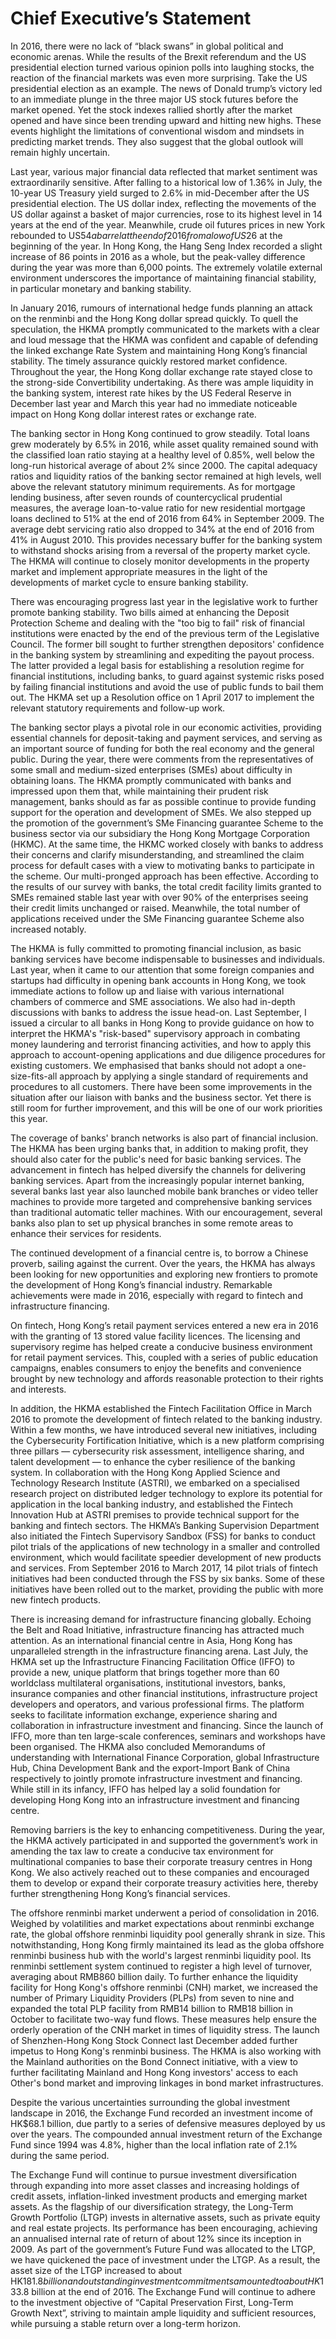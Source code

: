 # Chief Executive’s Statement

In 2016, there were no lack of “black swans” in global political and economic arenas. While the results of the Brexit referendum and the US presidential election turned various opinion polls into laughing stocks, the reaction of the financial markets was even more surprising. Take the US presidential election as an example. The news of Donald trump’s victory led to an immediate plunge in the three major US stock futures before the market opened. Yet the stock indexes rallied shortly after the market opened and have since been trending upward and hitting new highs. These events highlight the limitations of conventional wisdom and mindsets in predicting market trends. They also suggest that the global outlook will remain highly uncertain.

Last year, various major financial data reflected that market sentiment was extraordinarily sensitive. After falling to a historical low of 1.36% in July, the 10-year US Treasury yield surged to 2.6% in mid-December after the US presidential election. The US dollar index, reflecting the movements of the US dollar against a basket of major currencies, rose to its highest level in 14 years at the end of the year. Meanwhile, crude oil futures prices in new York rebounded to US$54 a barrel at the end of 2016 from a low of US$26 at the beginning of the year. In Hong Kong, the Hang Seng Index recorded a slight increase of 86 points in 2016 as a whole, but the peak-valley difference during the year was more than 6,000 points. The extremely volatile external environment underscores the importance of maintaining financial stability, in particular monetary and banking stability.

In January 2016, rumours of international hedge funds planning an attack on the renminbi and the Hong Kong dollar spread quickly. To quell the speculation, the HKMA promptly communicated to the markets with a clear and loud message that the HKMA was confident and capable of defending the linked exchange Rate System and maintaining Hong Kong’s financial stability. The timely assurance quickly restored market confidence. Throughout the year, the Hong Kong dollar exchange rate stayed close to the strong-side Convertibility undertaking. As there was ample liquidity in the banking system, interest rate hikes by the US Federal Reserve in December last year and March this year had no immediate noticeable impact on Hong Kong dollar interest rates or exchange rate.

The banking sector in Hong Kong continued to grow steadily. Total loans grew moderately by 6.5% in 2016, while asset quality remained sound with the classified loan ratio staying at a healthy level of 0.85%, well below the long-run historical average of about 2% since 2000. The capital adequacy ratios and liquidity ratios of the banking sector remained at high levels, well above the relevant statutory minimum requirements. As for mortgage lending business, after seven rounds of countercyclical prudential measures, the average Ioan-to-value ratio for new residential mortgage loans declined to 51% at the end of 2016 from 64% in September 2009. The average debt servicing ratio also dropped to 34% at the end of 2016 from 41% in August 2010. This provides necessary buffer for the banking system to withstand shocks arising from a reversal of the property market cycle. The HKMA will continue to closely monitor developments in the property market and implement appropriate measures in the light of the developments of market cycle to ensure banking stability.

There was encouraging progress last year in the legislative work to further promote banking stability. Two bills aimed at enhancing the Deposit Protection Scheme and dealing with the "too big to fail" risk of financial institutions were enacted by the end of the previous term of the Legislative Council. The former bill sought to further strengthen depositors' confidence in the banking system by streamlining and expediting the payout process. The latter provided a legal basis for establishing a resolution regime for financial institutions, including banks, to guard against systemic risks posed by failing financial institutions and avoid the use of public funds to bail them out. The HKMA set up a Resolution office on 1 April 2017 to implement the relevant statutory requirements and follow-up work.

The banking sector plays a pivotal role in our economic activities, providing essential channels for deposit-taking and payment services, and serving as an important source of funding for both the real economy and the general public. During the year, there were comments from the representatives of some small and medium-sized enterprises (SMEs) about difficulty in obtaining loans. The HKMA promptly communicated with banks and impressed upon them that, while maintaining their prudent risk management, banks should as far as possible continue to provide funding support for the operation and development of SMEs. We also stepped up the promotion of the government’s SMe Financing guarantee Scheme to the business sector via our subsidiary the Hong Kong Mortgage Corporation (HKMC). At the same time, the HKMC worked closely with banks to address their concerns and clarify misunderstanding, and streamlined the claim process for default cases with a view to motivating banks to participate in the scheme. Our multi-pronged approach has been effective. According to the results of our survey with banks, the total credit facility limits granted to SMEs remained stable last year with over 90% of the enterprises seeing their credit limits unchanged or raised. Meanwhile, the total number of applications received under the SMe Financing guarantee Scheme also increased notably.

The HKMA is fully committed to promoting financial inclusion, as basic banking services have become indispensable to businesses and individuals. Last year, when it came to our attention that some foreign companies and startups had difficulty in opening bank accounts in Hong Kong, we took immediate actions to follow up and liaise with various international chambers of commerce and SME associations. We also had in-depth discussions with banks to address the issue head-on. Last September, I issued a circular to all banks in Hong Kong to provide guidance on how to interpret the HKMA's "risk-based" supervisory approach in combating money laundering and terrorist financing activities, and how to apply this approach to account-opening applications and due diligence procedures for existing customers. We emphasised that banks should not adopt a one-size-fits-all approach by applying a single standard of requirements and procedures to all customers. There have been some improvements in the situation after our liaison with banks and the business sector. Yet there is still room for further improvement, and this will be one of our work priorities this year.

The coverage of banks' branch networks is also part of financial inclusion. The HKMA has been urging banks that, in addition to making profit, they should also cater for the public's need for basic banking services. The advancement in fintech has helped diversify the channels for delivering banking services. Apart from the increasingly popular internet banking, several banks last year also launched mobile bank branches or video teller machines to provide more targeted and comprehensive banking services than traditional automatic teller machines. With our encouragement, several banks also plan to set up physical branches in some remote areas to enhance their services for residents.

The continued development of a financial centre is, to borrow a Chinese proverb, sailing against the current. Over the years, the HKMA has always been looking for new opportunities and exploring new frontiers to promote the development of Hong Kong’s financial industry. Remarkable achievements were made in 2016, especially with regard to fintech and infrastructure financing.

On fintech, Hong Kong’s retail payment services entered a new era in 2016 with the granting of 13 stored value facility licences. The licensing and supervisory regime has helped create a conducive business environment for retail payment services. This, coupled with a series of public education campaigns, enables consumers to enjoy the benefits and convenience brought by new technology and affords reasonable protection to their rights and interests.

In addition, the HKMA established the Fintech Facilitation Office in March 2016 to promote the development of fintech related to the banking industry. Within a few months, we have introduced several new initiatives, including the Cybersecurity Fortification Initiative, which is a new platform comprising three pillars — cybersecurity risk assessment, intelligence sharing, and talent development — to enhance the cyber resilience of the banking system. In collaboration with the Hong Kong Applied Science and Technology Research Institute (ASTRI), we embarked on a specialised research project on distributed ledger technology to explore its potential for application in the local banking industry, and established the Fintech Innovation Hub at ASTRI premises to provide technical support for the banking and fintech sectors. The HKMA’s Banking Supervision Department also initiated the Fintech Supervisory Sandbox (FSS) for banks to conduct pilot trials of the applications of new technology in a smaller and controlled environment, which would facilitate speedier development of new products and services. From September 2016 to March 2017, 14 pilot trials of fintech initiatives had been conducted through the FSS by six banks. Some of these initiatives have been rolled out to the market, providing the public with more new fintech products.

There is increasing demand for infrastructure financing globally. Echoing the Belt and Road Initiative, infrastructure financing has attracted much attention. As an international financial centre in Asia, Hong Kong has unparalleled strength in the infrastructure financing arena. Last July, the HKMA set up the Infrastructure Financing Facilitation Office (IFFO) to provide a new, unique platform that brings together more than 60 worldclass multilateral organisations, institutional investors, banks, insurance companies and other financial institutions, infrastructure project developers and operators, and various professional firms. The platform seeks to facilitate information exchange, experience sharing and collaboration in infrastructure investment and financing. Since the launch of IFFO, more than ten large-scale conferences, seminars and workshops have been organised. The HKMA also concluded Memorandums of understanding with International Finance Corporation, global Infrastructure Hub, China Development Bank and the export-Import Bank of China respectively to jointly promote infrastructure investment and financing. While still in its infancy, IFFO has helped lay a solid foundation for developing Hong Kong into an infrastructure investment and financing centre.

Removing barriers is the key to enhancing competitiveness. During the year, the HKMA actively participated in and supported the government’s work in amending the tax law to create a conducive tax environment for multinational companies to base their corporate treasury centres in Hong Kong. We also actively reached out to these companies and encouraged them to develop or expand their corporate treasury activities here, thereby further strengthening Hong Kong’s financial services.

The offshore renminbi market underwent a period of consolidation in 2016. Weighed by volatilities and market expectations about renminbi exchange rate, the global offshore renminbi liquidity pool generally shrank in size. This notwithstanding, Hong Kong firmly maintained its lead as the globa offshore renminbi business hub with the world's largest renminbi liquidity pool. Its renminbi settlement system continued to register a high level of turnover, averaging about RMB860 billion daily. To further enhance the liquidity facility for Hong Kong's offshore renminbi (CNH) market, we increased the number of Primary Liquidity Providers (PLPs) from seven to nine and expanded the total PLP facility from RMB14 billion to RMB18 billion in October to facilitate two-way fund flows. These measures help ensure the orderly operation of the CNH market in times of liquidity stress. The launch of Shenzhen-Hong Kong Stock Connect last December added further impetus to Hong Kong's renminbi business. The HKMA is also working with the Mainland authorities on the Bond Connect initiative, with a view to further facilitating Mainland and Hong Kong investors' access to each Other's bond market and improving linkages in bond market infrastructures.

Despite the various uncertainties surrounding the global investment landscape in 2016, the Exchange Fund recorded an investment income of HK$68.1 billion, due partly to a series of defensive measures deployed by us over the years. The compounded annual investment return of the Exchange Fund since 1994 was 4.8%, higher than the local inflation rate of 2.1% during the same period.

The Exchange Fund will continue to pursue investment diversification through expanding into more asset classes and increasing holdings of credit assets, inflation-linked investment products and emerging market assets. As the flagship of our diversification strategy, the Long-Term Growth Portfolio (LTGP) invests in alternative assets, such as private equity and real estate projects. Its performance has been encouraging, achieving an annualised internal rate of return of about 12% since its inception in 2009. As part of the government’s Future Fund was allocated to the LTGP, we have quickened the pace of investment under the LTGP. As a result, the asset size of the LTGP increased to about HK$181.8 billion and outstanding investment commitments amounted to about HK$133.8 billion at the end of 2016. The Exchange Fund will continue to adhere to the investment objective of “Capital Preservation First, Long-Term Growth Next”, striving to maintain ample liquidity and sufficient resources, while pursuing a stable return over a long-term horizon.
